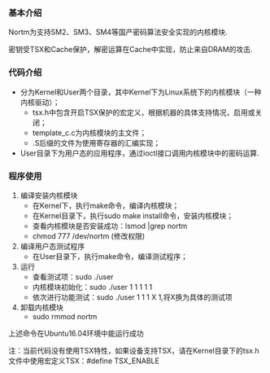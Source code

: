 ### 基本介绍
Nortm为支持SM2、SM3、SM4等国产密码算法安全实现的内核模块.

密钥受TSX和Cache保护，解密运算在Cache中实现，防止来自DRAM的攻击.

### 代码介绍
- 分为Kernel和User两个目录，其中Kernel下为Linux系统下的内核模块（一种内核驱动）；
	- tsx.h中包含开启TSX保护的宏定义，根据机器的具体支持情况，启用或关闭；
	- template_c.c为内核模块的主文件；
	- .S后缀的文件为使用寄存器的汇编实现；
- User目录下为用户态的应用程序，通过ioctl接口调用内核模块中的密码运算.
### 程序使用
1. 编译安装内核模块
	- 在Kernel下，执行make命令，编译内核模块；
	- 在Kernel目录下，执行sudo make install命令，安装内核模块；
	- 查看内核模块是否安装成功：lsmod |grep nortm
	- chmod 777 /dev/nortm (修改权限)
2. 编译用户态测试程序
	- 在User目录下，执行make命令，编译测试程序；
3. 运行
	- 查看测试项：sudo ./user
	- 内核模块初始化：sudo ./user 1 1 1 1 1
	- 依次进行功能测试：sudo ./user 1 1 1 X 1,将X换为具体的测试项
4. 卸载内核模块
   	- sudo rmmod nortm

上述命令在Ubuntu16.04环境中能运行成功

注：当前代码没有使用TSX特性，如果设备支持TSX，请在Kernel目录下的tsx.h文件中使用宏定义TSX：#define TSX_ENABLE
